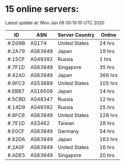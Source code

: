 # 15 online servers:

Latest update at: Mon Jan 06 00:10:10 UTC 2020

| ID | ASN | Server Country | Online |
| -- | --- | -------------- | ------ |
| #.D09B | AS174 | United States | 24 hrs |
| #.2A79 | AS63949 | Japan | 19 hrs |
| #.15CF | AS49392 | Russia | 1 hrs |
| #.7F1D | AS63949 | Singapore | 35 hrs |
| #.42A0 | AS63949 | Japan | 366 hrs |
| #.9FC3 | AS53889 | United States | 105 hrs |
| #.EBB7 | AS16509 | Japan | 14 hrs |
| #.5CBD | AS48347 | Russia | 12 hrs |
| #.14D9 | AS49392 | Russia | 25 hrs |
| #.8FC6 | AS63949 | United States | 228 hrs |
| #.7E1D | AS3462 | Taiwan | 28 hrs |
| #.E0CF | AS63949 | Germany | 54 hrs |
| #.62DA | AS63949 | Japan | 163 hrs |
| #.2A0F | AS63949 | United States | 16 hrs |
| #.ADE5 | AS63949 | Singapore | 20 hrs |

